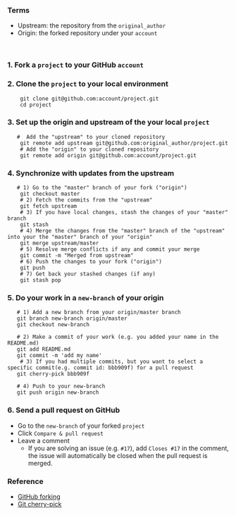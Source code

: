 <br>

 ### Terms
  * Upstream: the repository from the ```original_author```
  * Origin: the forked repository under your ```account```
<br>

 ### 1. Fork a ```project``` to your GitHub ```account```
### 2. Clone the ```project``` to your local environment 
```
    git clone git@github.com:account/project.git
    cd project
```
### 3. Set up the origin and upstream of the your local ```project```
```  
   #  Add the "upstream" to your cloned repository
    git remote add upstream git@github.com:original_author/project.git
    # Add the "origin" to your cloned repository
    git remote add origin git@github.com:account/project.git
```

 ### 4. Synchronize with updates from the upstream 
```
   # 1) Go to the "master" branch of your fork ("origin")
    git checkout master
    # 2) Fetch the commits from the "upstream"
    git fetch upstream
    # 3) If you have local changes, stash the changes of your "master" branch
    git stash
    # 4) Merge the changes from the "master" branch of the "upstream" into your the "master" branch of your "origin"
    git merge upstream/master
    # 5) Resolve merge conflicts if any and commit your merge
    git commit -m "Merged from upstream"
    # 6) Push the changes to your fork ("origin")
    git push
    # 7) Get back your stashed changes (if any)
    git stash pop
```
### 5. Do your work in a ```new-branch``` of your origin
```
   # 1) Add a new branch from your origin/master branch
   git branch new-branch origin/master
   git checkout new-branch
   
   # 2) Make a commit of your work (e.g. you added your name in the README.md)
   git add README.md
   git commit -m 'add my name' 
    # 3) If you had multiple commits, but you want to select a specific commit(e.g. commit id: bbb909f) for a pull request 
   git cherry-pick bbb909f
   
   # 4) Push to your new-branch
   git push origin new-branch 
```

 ### 6. Send a pull request on GitHub 
 * Go to the ```new-branch``` of your forked ```project``` 
 * Click ```Compare & pull request```
 * Leave a comment 
   * If you are solving an issue (e.g. ```#17```), add ```Closes #17``` in the comment, the issue will automatically be closed when the pull request is merged.


 ### Reference
* [GitHub forking](https://gist.github.com/Chaser324/ce0505fbed06b947d962)  
* [Git cherry-pick](https://git-scm.com/docs/git-cherry-pick)
